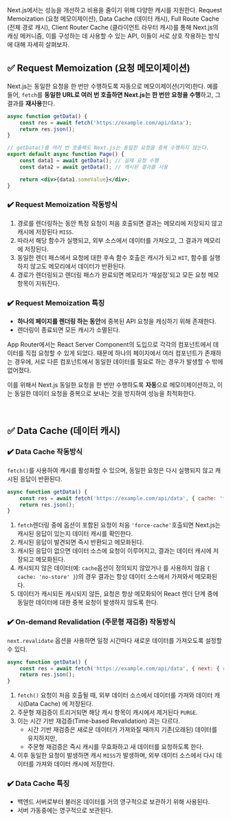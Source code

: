 Next.js에서는 성능을 개선하고 비용을 줄이기 위해 다양한 캐시를 지원한다. Request Memoization (요청 메모이제이션), Data Cache (데이터 캐시), Full Route Cache (전체 경로 캐시), Client Router Cache (클라이언트 라우터 캐시)를 통해 Next.js의 캐싱 메커니즘, 이를 구성하는 데 사용할 수 있는 API, 이들이 서로 상호 작용하는 방식에 대해 자세히 살펴보자.

## ✅ Request Memoization (요청 메모이제이션)

Next.js는 동일한 요청을 한 번만 수행하도록 자동으로 메모이제이션(기억)한다.
예를 들어, `fetch`를 **동일한 URL로 여러 번 호출하면 Next.js는 한 번만 요청을 수행**하고, 그 결과를 **재사용**한다.

```jsx
async function getData() {
    const res = await fetch('https://example.com/api/data');
    return res.json();
}

// getData()를 여러 번 호출해도 Next.js는 동일한 요청을 중복 수행하지 않는다.
export default async function Page() {
    const data1 = await getData(); // 실제 요청 수행
    const data2 = await getData(); // 캐시된 결과를 사용

    return <div>{data1.someValue}</div>;
}
```

### ✔️ Request Memoization 작동방식

1. 경로를 렌더링하는 동안 특정 요청이 처음 호출되면 결과는 메모리에 저장되지 않고 캐시에 저장된다 `MISS`.
2. 따라서 해당 함수가 실행되고, 외부 소스에서 데이터를 가져오고, 그 결과가 메모리에 저장된다.
3. 동일한 렌더 패스에서 요청에 대한 후속 함수 호출은 캐시가 되고 `HIT`, 함수를 실행하지 않고도 메모리에서 데이터가 반환된다.
4. 경로가 렌더링되고 렌더링 패스가 완료되면 메모리가 '재설정'되고 모든 요청 메모 항목이 지워진다.

### ✔️ Request Memoization 특징

-   **하나의 페이지를 렌더링 하는 동안**에 중복된 API 요청을 캐싱하기 위해 존재한다.
-   렌더링이 종료되면 모든 캐시가 소멸된다.

App Router에서는 React Server Component의 도입으로 각각의 컴포넌트에서 데이터를 직접 요청할 수 있게 되었다. 때문에 하나의 페이지에서 여러 컴포넌트가 존재하는 경우에, 서로 다른 컴포넌트에서 동일한 데이터를 필요로 하는 경우가 발생할 수 밖에 없어졌다.

이를 위해서 Next.js 동일한 요청을 한 번만 수행하도록 **자동**으로 메모이제이션하고, 이는 동일한 데이터 요청을 중복으로 보내는 것을 방지하여 성능을 최적화한다.

<br>

## ✅ Data Cache (데이터 캐시)

### ✔️ Data Cache 작동방식

`fetch()`를 사용하여 캐시를 활성화할 수 있으며, 동일한 요청은 다시 실행되지 않고 캐시된 응답이 반환된다.

```jsx
async function getData() {
    const res = await fetch('https://example.com/api/data', { cache: 'force-cache' });
    return res.json();
}
```

1. `fetch`렌더링 중에 옵션이 포함된 요청이 처음 `'force-cache'`호출되면 Next.js는 캐시된 응답이 있는지 데이터 캐시를 확인한다.
2. 캐시된 응답이 발견되면 즉시 반환되고 메모화된다.
3. 캐시된 응답이 없으면 데이터 소스에 요청이 이루어지고, 결과는 데이터 캐시에 저장되고 메모화된다.
4. 캐시되지 않은 데이터(예: `cache`옵션이 정의되지 않았거나 를 사용하지 않음 `{ cache: 'no-store' }`)의 경우 결과는 항상 데이터 소스에서 가져와서 메모화된다.
5. 데이터가 캐시되든 캐시되지 않든, 요청은 항상 메모화되어 React 렌더 단계 중에 동일한 데이터에 대한 중복 요청이 발생하지 않도록 한다.

### ✔️ On-demand Revalidation (주문형 재검증) 작동방식

`next.revalidate` 옵션을 사용하면 일정 시간마다 새로운 데이터를 가져오도록 설정할 수 있다.

```jsx
async function getData() {
    const res = await fetch('https://example.com/api/data', { next: { revalidate: 60 } });
    return res.json();
}
```

1. `fetch()` 요청이 처음 호출될 때, 외부 데이터 소스에서 데이터를 가져와 데이터 캐시(Data Cache) 에 저장된다.
2. 주문형 재검증이 트리거되면 해당 캐시 항목이 캐시에서 제거된다 `PURGE`.
3. 이는 시간 기반 재검증(Time-based Revalidation) 과는 다르다.
    - 시간 기반 재검증은 새로운 데이터가 가져와질 때까지 기존(오래된) 데이터를 유지하지만,
    - 주문형 재검증은 즉시 캐시를 무효화하고 새 데이터를 요청하도록 한다.
4. 이후 동일한 요청이 발생하면 캐시 `MISS`가 발생하며, 외부 데이터 소스에서 다시 데이터를 가져와 데이터 캐시에 저장한다.

### ✔️ Data Cache 특징

-   백엔드 서버로부터 불러온 데이터를 거의 영구적으로 보관하기 위해 사용된다.
-   서버 가동중에는 영구적으로 보관된다.

<br>
